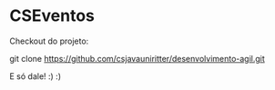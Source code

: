 # CSEventos

Checkout do projeto:

git clone https://github.com/csjavauniritter/desenvolvimento-agil.git

E só dale! :) :)